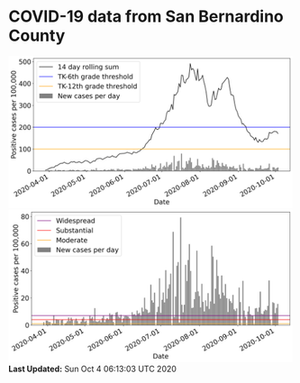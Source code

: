 # COVID-19 data from San Bernardino County
![image1](plots/graph.png)
![image2](plots/classification.png)
**Last Updated:** Sun Oct  4 06:13:03 UTC 2020